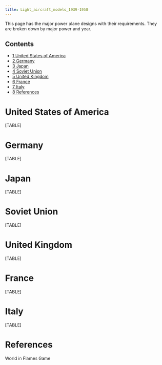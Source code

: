 ```yaml
---
title: Light_aircraft_models_1939-1950
---
```



This page has the major power plane designs with their requirements.
They are broken down by major power and year.

## Contents

-   [ 1 United States of America ](#United_States_of_America)
-   [ 2 Germany ](#Germany)
-   [ 3 Japan ](#Japan)
-   [ 4 Soviet Union ](#Soviet_Union)
-   [ 5 United Kingdom ](#United_Kingdom)
-   [ 6 France ](#France)
-   [ 7 Italy ](#Italy)
-   [ 8 References ](#References)

#  United States of America 

[TABLE]

#  Germany 

[TABLE]

#  Japan 

[TABLE]

#  Soviet Union 

[TABLE]

#  United Kingdom 

[TABLE]

#  France 

[TABLE]

#  Italy 

[TABLE]

#  References 

World in Flames Game
